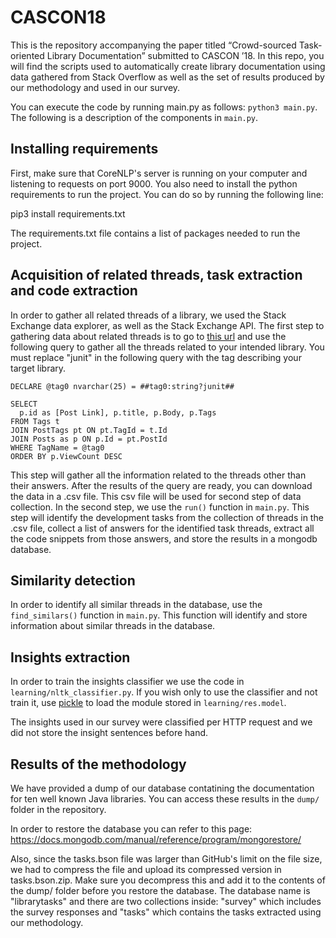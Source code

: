 # CASCON18



This is the repository accompanying the paper titled “Crowd-sourced Task-oriented Library Documentation” submitted to CASCON ’18. In this repo, you will find the scripts used to automatically create library documentation using data gathered from Stack Overflow as well as the set of results produced by our methodology and used in our survey. 

You can execute the code by running main.py as follows: `python3 main.py`. The following is a description of the components in `main.py`.

## Installing requirements 

First, make sure that CoreNLP's server is running on your computer and listening to requests on port 9000. You also need to install the python requirements to run the project. You can do so by running the following line: 

pip3 install requirements.txt


The requirements.txt file contains a list of packages needed to run the project. 

## Acquisition of related threads, task extraction and code extraction 

In order to gather all related threads of a library, we used the Stack Exchange data explorer, as well as the Stack Exchange API. The first step to gathering data about related threads is to go to [this url](https://data.stackexchange.com/stackoverflow/query/new) and use the following query to gather all the threads related to your intended library. You must replace "junit" in the following query with the tag describing your target library. 



    DECLARE @tag0 nvarchar(25) = ##tag0:string?junit##

    SELECT
      p.id as [Post Link], p.title, p.Body, p.Tags
    FROM Tags t
    JOIN PostTags pt ON pt.TagId = t.Id 
    JOIN Posts as p ON p.Id = pt.PostId
    WHERE TagName = @tag0
    ORDER BY p.ViewCount DESC


This step will gather all the information related to the threads other than their answers. After the results of the query are ready, you can download the data in a .csv file. This csv file will be used for second step of data collection. In the second step, we use the `run()` function in `main.py`. This step will identify the development tasks from the collection of threads in the .csv file, collect a list of answers for the identified task threads, extract all the code snippets from those answers, and store the results in a mongodb database. 

## Similarity detection
In order to identify all similar threads in the database, use the `find_similars()` function in `main.py`. This function will identify and store information about similar threads in the database. 

## Insights extraction
In order to train the insights classifier we use the code in `learning/nltk_classifier.py`. If you wish only to use the classifier and not train it, use [pickle](https://docs.python.org/3/library/pickle.html) to load the module stored in `learning/res.model`.

The insights used in our survey were classified per HTTP request and we did not store the insight sentences before hand. 


## Results of the methodology
We have provided a dump of our database contatining the documentation for ten well known Java libraries. You can access these results in the `dump/` folder in the repository. 

In order to restore the database you can refer to this page: https://docs.mongodb.com/manual/reference/program/mongorestore/

Also, since the tasks.bson file was larger than GitHub's limit on the file size, we had to compress the file and upload its compressed version in tasks.bson.zip. Make sure you decompress this and add it to the contents of the dump/ folder before you restore the database. The database name is "librarytasks" and there are two collections inside: "survey" which includes the survey responses and "tasks" which contains the tasks extracted using our methodology. 
